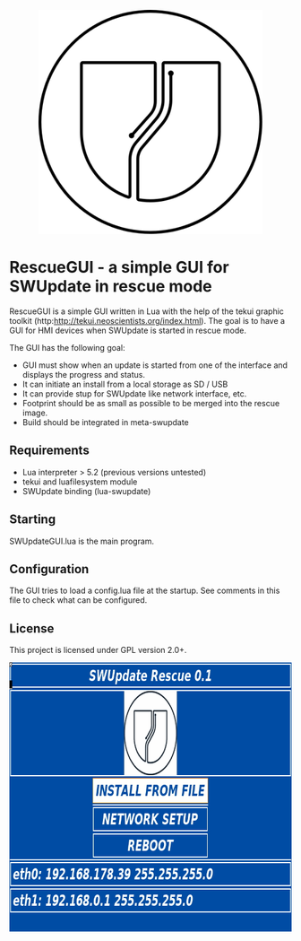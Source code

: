 <p align ="center"><img src=SWUpdate.svg width=400 height=400 /></p>

RescueGUI - a simple GUI for SWUpdate in rescue mode
====================================================

RescueGUI is a simple GUI written in Lua with the help of the tekui
graphic toolkit (http:http://tekui.neoscientists.org/index.html).
The goal is to have a GUI for HMI devices when SWUpdate is started
in rescue mode. 

The GUI has the following goal:

- GUI must show when an update is started from one of the interface
  and displays the progress and status.
- It can initiate an install from a local storage as SD / USB
- It can provide stup for SWUpdate like network interface, etc.
- Footprint should be as small as possible to be merged into the rescue image.
- Build should be integrated in meta-swupdate

Requirements
------------

- Lua interpreter > 5.2 (previous versions untested)
- tekui and luafilesystem module
- SWUpdate binding (lua-swupdate)

Starting
--------

SWUpdateGUI.lua is the main program.

Configuration
-------------

The GUI tries to load a config.lua file at the startup. See comments in this
file to check what can be configured.

License
-------
This project is licensed under GPL version 2.0+.


<p align ="center"><img src=rescueGUIMain.jpg width=800 height=480 /></p>
